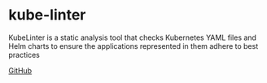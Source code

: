 # kube-linter

KubeLinter is a static analysis tool that checks Kubernetes YAML files and Helm charts to ensure the applications represented in them adhere to best practices

[GitHub](https://github.com/stackrox/kube-linter)
